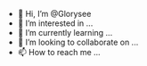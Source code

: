 - 👋 Hi, I’m @Glorysee
- 👀 I’m interested in ...
- 🌱 I’m currently learning ...
- 💞️ I’m looking to collaborate on ...
- 📫 How to reach me ...

<!---
Glorysee/Glorysee is a ✨ special ✨ repository because its `README.md` (this file) appears on your GitHub profile.
You can click the Preview link to take a look at your changes.
--->
